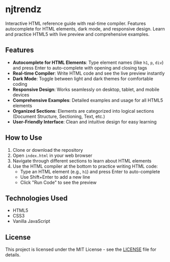 # njtrendz

Interactive HTML reference guide with real-time compiler. Features autocomplete for HTML elements, dark mode, and responsive design. Learn and practice HTML5 with live preview and comprehensive examples.

## Features

- **Autocomplete for HTML Elements**: Type element names (like `h1`, `p`, `div`) and press Enter to auto-complete with opening and closing tags
- **Real-time Compiler**: Write HTML code and see the live preview instantly
- **Dark Mode**: Toggle between light and dark themes for comfortable coding
- **Responsive Design**: Works seamlessly on desktop, tablet, and mobile devices
- **Comprehensive Examples**: Detailed examples and usage for all HTML5 elements
- **Organized Sections**: Elements are categorized into logical sections (Document Structure, Sectioning, Text, etc.)
- **User-Friendly Interface**: Clean and intuitive design for easy learning

## How to Use

1. Clone or download the repository
2. Open `index.html` in your web browser
3. Navigate through different sections to learn about HTML elements
4. Use the HTML compiler at the bottom to practice writing HTML code:
   - Type an HTML element (e.g., `h1`) and press Enter to auto-complete
   - Use Shift+Enter to add a new line
   - Click "Run Code" to see the preview

## Technologies Used

- HTML5
- CSS3
- Vanilla JavaScript

## License

This project is licensed under the MIT License - see the [LICENSE](LICENSE) file for details.
